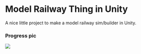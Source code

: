 # Model Railway Thing in Unity
A nice little project to make a model railway sim/builder in Unity.

### Progress pic
![](https://i.imgur.com/63E8pOp.png)
